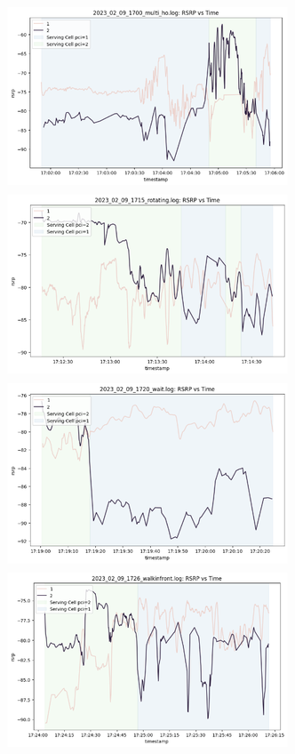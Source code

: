 ![alt text](66189b9a-0806-4a6b-85a3-26c139dc54f3.png)

![alt text](2b44a06f-acb1-4ccd-9408-b436d5efdcf6.png)

![alt text](2e69ce8f-e081-4e3e-b30d-9748f395236c.png)

![alt text](842525e5-541a-4e0c-8245-b568797223ff.png)